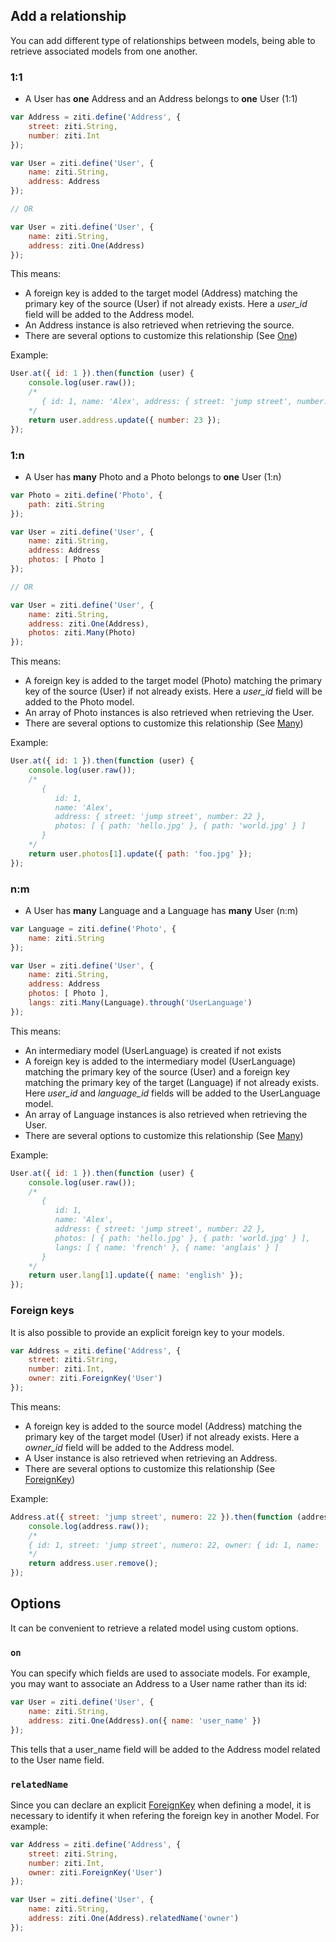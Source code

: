 ## Add a relationship

You can add different type of relationships between models, being able to retrieve associated models from one another.

### 1:1

* A User has **one** Address and an Address belongs to **one** User (1:1)

```javascript
var Address = ziti.define('Address', {
    street: ziti.String,
    number: ziti.Int
});

var User = ziti.define('User', {
    name: ziti.String,
    address: Address
});

// OR

var User = ziti.define('User', {
    name: ziti.String,
    address: ziti.One(Address)
});

```

This means:

* A foreign key is added to the target model (Address) matching the primary key of the source (User) if not already exists. Here a *user_id* field will be added to the Address model.
* An Address instance is also retrieved when retrieving the source.
* There are several options to customize this relationship (See [One](/api/types/#One))

Example:

```javascript
User.at({ id: 1 }).then(function (user) {
    console.log(user.raw());
    /*
       { id: 1, name: 'Alex', address: { street: 'jump street', number: 22 } }
    */
    return user.address.update({ number: 23 });
});
```

### 1:n

* A User has **many** Photo and a Photo belongs to **one** User (1:n)

```javascript
var Photo = ziti.define('Photo', {
    path: ziti.String
});

var User = ziti.define('User', {
    name: ziti.String,
    address: Address
    photos: [ Photo ]
});

// OR

var User = ziti.define('User', {
    name: ziti.String,
    address: ziti.One(Address),
    photos: ziti.Many(Photo)
});
```

This means:

* A foreign key is added to the target model (Photo) matching the primary key of the source (User) if not already exists. Here a *user_id* field will be added to the Photo model.
* An array of Photo instances is also retrieved when retrieving the User.
* There are several options to customize this relationship (See [Many](/api/types/#Many))

Example:

```javascript
User.at({ id: 1 }).then(function (user) {
    console.log(user.raw());
    /*
       {
          id: 1,
          name: 'Alex',
          address: { street: 'jump street', number: 22 },
          photos: [ { path: 'hello.jpg' }, { path: 'world.jpg' } ]
       }
    */
    return user.photos[1].update({ path: 'foo.jpg' });
});
```

### n:m

* A User has **many** Language and a Language has **many** User (n:m)

```javascript
var Language = ziti.define('Photo', {
    name: ziti.String
});

var User = ziti.define('User', {
    name: ziti.String,
    address: Address
    photos: [ Photo ],
    langs: ziti.Many(Language).through('UserLanguage')
});
```

This means:

* An intermediary model (UserLanguage) is created if not exists
* A foreign key is added to the intermediary model (UserLanguage) matching the primary key of the source (User) and a foreign key matching the primary key of the target (Language) if not already exists. Here *user_id* and *language_id* fields will be added to the UserLanguage model.
* An array of Language instances is also retrieved when retrieving the User.
* There are several options to customize this relationship (See [Many](/api/types/#Many))

Example:

```javascript
User.at({ id: 1 }).then(function (user) {
    console.log(user.raw());
    /*
       {
          id: 1,
          name: 'Alex',
          address: { street: 'jump street', number: 22 },
          photos: [ { path: 'hello.jpg' }, { path: 'world.jpg' } ],
          langs: [ { name: 'french' }, { name: 'anglais' } ]
       }
    */
    return user.lang[1].update({ name: 'english' });
});
```
### Foreign keys

It is also possible to provide an explicit foreign key to your models.

```javascript
var Address = ziti.define('Address', {
    street: ziti.String,
    number: ziti.Int,
    owner: ziti.ForeignKey('User')
});
```
This means:

* A foreign key is added to the source model (Address) matching the primary key of the target model (User) if not already exists. Here a *owner_id* field will be added to the Address model.
* A User instance is also retrieved when retrieving an Address.
* There are several options to customize this relationship (See [ForeignKey](/api/types/#ForeignKey))

Example:

```javascript
Address.at({ street: 'jump street', numero: 22 }).then(function (address) {
    console.log(address.raw());
    /*
    { id: 1, street: 'jump street', numero: 22, owner: { id: 1, name: 'Alex' } }
    */
    return address.user.remove();
});
```

## Options

It can be convenient to retrieve a related model using custom options.

### `on`

You can specify which fields are used to associate models.
For example, you may want to associate an Address to a User name rather than its id:

```javascript
var User = ziti.define('User', {
    name: ziti.String,
    address: ziti.One(Address).on({ name: 'user_name' })
});
```

This tells that a user_name field will be added to the Address model related to the User name field.

### `relatedName`

Since you can declare an explicit [ForeignKey](/api/types/#ForeignKey) when defining a model, it is necessary to identify it when refering the foreign key in another Model. For example:

```javascript
var Address = ziti.define('Address', {
    street: ziti.String,
    number: ziti.Int,
    owner: ziti.ForeignKey('User')
});

var User = ziti.define('User', {
    name: ziti.String,
    address: ziti.One(Address).relatedName('owner')
});
```
